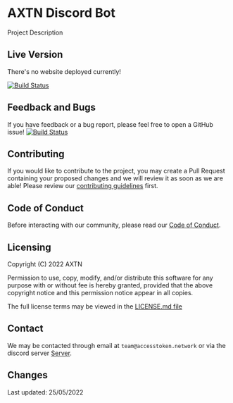 # AXTN Discord Bot

Project Description

## Live Version

There's no website deployed currently!

<!--This page is currently deployed. [View the live website.]()-->

[![Build Status](https://github.com/github/opensource.guide/workflows/GitHub%20Actions%20CI/badge.svg)](https://github.com/AccessToken-Network/axtn-discord-bot/graphs/traffic)

## Feedback and Bugs

If you have feedback or a bug report, please feel free to open a GitHub issue!
[![Build Status](https://img.shields.io/github/issues/le3ch-tech/cryptic-discord-bot?label=Issues)](https://github.com/AccessToken-Network/axtn-discord-bot/issues)

## Contributing

If you would like to contribute to the project, you may create a Pull Request containing your proposed changes and we will review it as soon as we are able! Please review our [contributing guidelines](CONTRIBUTING.md) first.

## Code of Conduct

Before interacting with our community, please read our [Code of Conduct](CODE_OF_CONDUCT.md).

## Licensing

Copyright (C) 2022 AXTN

Permission to use, copy, modify, and/or distribute this software for any purpose with or without fee is hereby granted, provided that the above copyright notice and this permission notice appear in all copies.

The full license terms may be viewed in the [LICENSE.md file](./LICENSE.md)

## Contact

We may be contacted through email at `team@accesstoken.network` or via the discord server [Server](https://discord.gg/eJb9NgGTg7).

## Changes

Last updated: 25/05/2022

